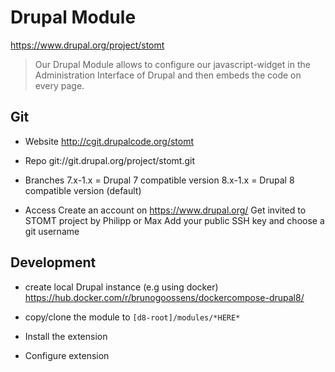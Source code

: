 # Drupal Module

https://www.drupal.org/project/stomt
> Our Drupal Module allows to configure our javascript-widget in the Administration Interface of Drupal and then embeds the code on every page.


## Git 
- Website
 http://cgit.drupalcode.org/stomt

- Repo
 git://git.drupal.org/project/stomt.git

- Branches
 7.x-1.x = Drupal 7 compatible version
 8.x-1.x = Drupal 8 compatible version (default)

- Access
 Create an account on https://www.drupal.org/
 Get invited to STOMT project by Philipp or Max
 Add your public SSH key and choose a git username


## Development

- create local Drupal instance (e.g using docker) 
https://hub.docker.com/r/brunogoossens/dockercompose-drupal8/

- copy/clone the module to `[d8-root]/modules/*HERE*` 

- Install the extension

- Configure extension

